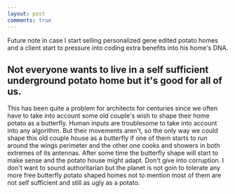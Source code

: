 ```yaml
---
layout: post
comments: true
---
```


Future note in case I start selling personalized gene edited potato homes and a client start to pressure into coding extra benefits into his home's DNA.

## Not everyone wants to live in a self sufficient underground potato home but it's good for all of us.

This has been quite a problem for architects for centuries since we often have to take into account some old couple's wish to shape their home potato as a butterfly. Human inputs are troublesome to take into account into any algorithm. But their movements aren't, so the only way we could shape this old couple house as a butterfly if one of them starts to run around the wings perimeter and the other one cooks and showers in both extremes of its antennas. After some time the butterfly shape will start to make sense and the potato house might adapt. Don't give into corruption. I don't want to sound authoritarian but the planet is not goin to tolerate any more free butterfly potato shaped homes not to mention most of them are not self sufficient and still as ugly as a potato.
